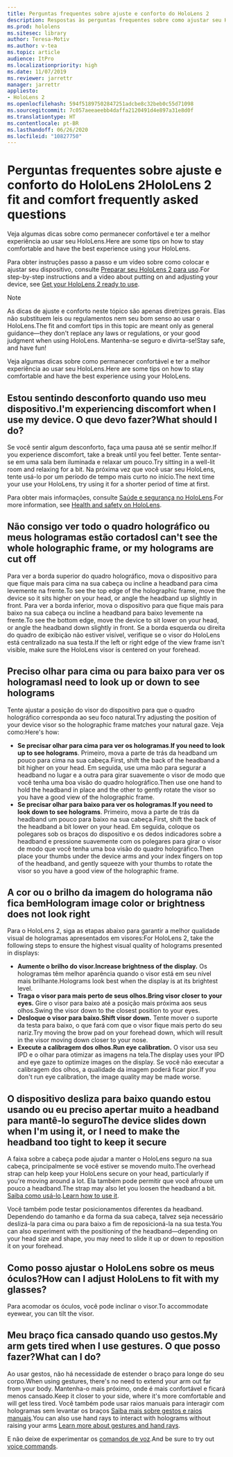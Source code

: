```yaml
---
title: Perguntas frequentes sobre ajuste e conforto do HoloLens 2
description: Respostas às perguntas frequentes sobre como ajustar seu HoloLens 2.
ms.prod: hololens
ms.sitesec: library
author: Teresa-Motiv
ms.author: v-tea
ms.topic: article
audience: ItPro
ms.localizationpriority: high
ms.date: 11/07/2019
ms.reviewer: jarrettr
manager: jarrettr
appliesto:
- HoloLens 2
ms.openlocfilehash: 594f51897502847251adcbe8c32beb0c55d71098
ms.sourcegitcommit: 7c057aeeaeebb4daffa2120491d4e897a31e8d0f
ms.translationtype: HT
ms.contentlocale: pt-BR
ms.lasthandoff: 06/26/2020
ms.locfileid: "10827750"
---
```

# <span data-ttu-id="545e0-103">Perguntas frequentes sobre ajuste e conforto do HoloLens 2</span><span class="sxs-lookup"><span data-stu-id="545e0-103">HoloLens 2 fit and comfort frequently asked questions</span></span>

<span data-ttu-id="545e0-104">Veja algumas dicas sobre como permanecer confortável e ter a melhor experiência ao usar seu HoloLens.</span><span class="sxs-lookup"><span data-stu-id="545e0-104">Here are some tips on how to stay comfortable and have the best experience using your HoloLens.</span></span>

<span data-ttu-id="545e0-105">Para obter instruções passo a passo e um vídeo sobre como colocar e ajustar seu dispositivo, consulte [Preparar seu HoloLens 2 para uso](hololens2-setup.md).</span><span class="sxs-lookup"><span data-stu-id="545e0-105">For step-by-step instructions and a video about putting on and adjusting your device, see [Get your HoloLens 2 ready to use](hololens2-setup.md).</span></span>

> [!NOTE]
> <span data-ttu-id="545e0-106">As dicas de ajuste e conforto neste tópico são apenas diretrizes gerais. Elas não substituem leis ou regulamentos nem seu bom senso ao usar o HoloLens.</span><span class="sxs-lookup"><span data-stu-id="545e0-106">The fit and comfort tips in this topic are meant only as general guidance&mdash;they don't replace any laws or regulations, or your good judgment when using HoloLens.</span></span> <span data-ttu-id="545e0-107">Mantenha-se seguro e divirta-se!</span><span class="sxs-lookup"><span data-stu-id="545e0-107">Stay safe, and have fun!</span></span>

<span data-ttu-id="545e0-108">Veja algumas dicas sobre como permanecer confortável e ter a melhor experiência ao usar seu HoloLens.</span><span class="sxs-lookup"><span data-stu-id="545e0-108">Here are some tips on how to stay comfortable and have the best experience using your HoloLens.</span></span>

## <span data-ttu-id="545e0-109">Estou sentindo desconforto quando uso meu dispositivo.</span><span class="sxs-lookup"><span data-stu-id="545e0-109">I'm experiencing discomfort when I use my device.</span></span> <span data-ttu-id="545e0-110">O que devo fazer?</span><span class="sxs-lookup"><span data-stu-id="545e0-110">What should I do?</span></span>

<span data-ttu-id="545e0-111">Se você sentir algum desconforto, faça uma pausa até se sentir melhor.</span><span class="sxs-lookup"><span data-stu-id="545e0-111">If you experience discomfort, take a break until you feel better.</span></span> <span data-ttu-id="545e0-112">Tente sentar-se em uma sala bem iluminada e relaxar um pouco.</span><span class="sxs-lookup"><span data-stu-id="545e0-112">Try sitting in a well-lit room and relaxing for a bit.</span></span> <span data-ttu-id="545e0-113">Na próxima vez que você usar seu HoloLens, tente usá-lo por um período de tempo mais curto no início.</span><span class="sxs-lookup"><span data-stu-id="545e0-113">The next time your use your HoloLens, try using it for a shorter period of time at first.</span></span>

<span data-ttu-id="545e0-114">Para obter mais informações, consulte [Saúde e segurança no HoloLens](https://go.microsoft.com/fwlink/p/?LinkId=746661).</span><span class="sxs-lookup"><span data-stu-id="545e0-114">For more information, see [Health and safety on HoloLens](https://go.microsoft.com/fwlink/p/?LinkId=746661).</span></span>

## <span data-ttu-id="545e0-115">Não consigo ver todo o quadro holográfico ou meus hologramas estão cortados</span><span class="sxs-lookup"><span data-stu-id="545e0-115">I can't see the whole holographic frame, or my holograms are cut off</span></span>

<span data-ttu-id="545e0-116">Para ver a borda superior do quadro holográfico, mova o dispositivo para que fique mais para cima na sua cabeça ou incline a headband para cima levemente na frente.</span><span class="sxs-lookup"><span data-stu-id="545e0-116">To see the top edge of the holographic frame, move the device so it sits higher on your head, or angle the headband up slightly in front.</span></span> <span data-ttu-id="545e0-117">Para ver a borda inferior, mova o dispositivo para que fique mais para baixo na sua cabeça ou incline a headband para baixo levemente na frente.</span><span class="sxs-lookup"><span data-stu-id="545e0-117">To see the bottom edge, move the device to sit lower on your head, or angle the headband down slightly in front.</span></span> <span data-ttu-id="545e0-118">Se a borda esquerda ou direita do quadro de exibição não estiver visível, verifique se o visor do HoloLens está centralizado na sua testa.</span><span class="sxs-lookup"><span data-stu-id="545e0-118">If the left or right edge of the view frame isn't visible, make sure the HoloLens visor is centered on your forehead.</span></span>

## <span data-ttu-id="545e0-119">Preciso olhar para cima ou para baixo para ver os hologramas</span><span class="sxs-lookup"><span data-stu-id="545e0-119">I need to look up or down to see holograms</span></span>

<span data-ttu-id="545e0-120">Tente ajustar a posição do visor do dispositivo para que o quadro holográfico corresponda ao seu foco natural.</span><span class="sxs-lookup"><span data-stu-id="545e0-120">Try adjusting the position of your device visor so the holographic frame matches your natural gaze.</span></span> <span data-ttu-id="545e0-121">Veja como:</span><span class="sxs-lookup"><span data-stu-id="545e0-121">Here's how:</span></span>

- <span data-ttu-id="545e0-122">**Se precisar olhar para cima para ver os hologramas**.</span><span class="sxs-lookup"><span data-stu-id="545e0-122">**If you need to look up to see holograms**.</span></span> <span data-ttu-id="545e0-123">Primeiro, mova a parte de trás da headband um pouco para cima na sua cabeça.</span><span class="sxs-lookup"><span data-stu-id="545e0-123">First, shift the back of the headband a bit higher on your head.</span></span> <span data-ttu-id="545e0-124">Em seguida, use uma mão para segurar a headband no lugar e a outra para girar suavemente o visor de modo que você tenha uma boa visão do quadro holográfico.</span><span class="sxs-lookup"><span data-stu-id="545e0-124">Then use one hand to hold the headband in place and the other to gently rotate the visor so you have a good view of the holographic frame.</span></span>
- <span data-ttu-id="545e0-125">**Se precisar olhar para baixo para ver os hologramas**.</span><span class="sxs-lookup"><span data-stu-id="545e0-125">**If you need to look down to see holograms**.</span></span> <span data-ttu-id="545e0-126">Primeiro, mova a parte de trás da headband um pouco para baixo na sua cabeça.</span><span class="sxs-lookup"><span data-stu-id="545e0-126">First, shift the back of the headband a bit lower on your head.</span></span> <span data-ttu-id="545e0-127">Em seguida, coloque os polegares sob os braços do dispositivo e os dedos indicadores sobre a headband e pressione suavemente com os polegares para girar o visor de modo que você tenha uma boa visão do quadro holográfico.</span><span class="sxs-lookup"><span data-stu-id="545e0-127">Then place your thumbs under the device arms and your index fingers on top of the headband, and gently squeeze with your thumbs to rotate the visor so you have a good view of the holographic frame.</span></span>

## <span data-ttu-id="545e0-128">A cor ou o brilho da imagem do holograma não fica bem</span><span class="sxs-lookup"><span data-stu-id="545e0-128">Hologram image color or brightness does not look right</span></span>

<span data-ttu-id="545e0-129">Para o HoloLens 2, siga as etapas abaixo para garantir a melhor qualidade visual de hologramas apresentados em visores:</span><span class="sxs-lookup"><span data-stu-id="545e0-129">For HoloLens 2, take the following steps to ensure the highest visual quality of holograms presented in displays:</span></span>

- **<span data-ttu-id="545e0-130">Aumente o brilho do visor.</span><span class="sxs-lookup"><span data-stu-id="545e0-130">Increase brightness of the display.</span></span>** <span data-ttu-id="545e0-131">Os hologramas têm melhor aparência quando o visor está em seu nível mais brilhante.</span><span class="sxs-lookup"><span data-stu-id="545e0-131">Holograms look best when the display is at its brightest level.</span></span>
- **<span data-ttu-id="545e0-132">Traga o visor para mais perto de seus olhos.</span><span class="sxs-lookup"><span data-stu-id="545e0-132">Bring visor closer to your eyes.</span></span>** <span data-ttu-id="545e0-133">Gire o visor para baixo até a posição mais próxima aos seus olhos.</span><span class="sxs-lookup"><span data-stu-id="545e0-133">Swing the visor down to the closest position to your eyes.</span></span>
- **<span data-ttu-id="545e0-134">Desloque o visor para baixo.</span><span class="sxs-lookup"><span data-stu-id="545e0-134">Shift visor down.</span></span>** <span data-ttu-id="545e0-135">Tente mover o suporte da testa para baixo, o que fará com que o visor fique mais perto do seu nariz.</span><span class="sxs-lookup"><span data-stu-id="545e0-135">Try moving the brow pad on your forehead down, which will result in the visor moving down closer to your nose.</span></span>
- **<span data-ttu-id="545e0-136">Execute a calibragem dos olhos.</span><span class="sxs-lookup"><span data-stu-id="545e0-136">Run eye calibration.</span></span>** <span data-ttu-id="545e0-137">O visor usa seu IPD e o olhar para otimizar as imagens na tela.</span><span class="sxs-lookup"><span data-stu-id="545e0-137">The display uses your IPD and eye gaze to optimize images on the display.</span></span> <span data-ttu-id="545e0-138">Se você não executar a calibragem dos olhos, a qualidade da imagem poderá ficar pior.</span><span class="sxs-lookup"><span data-stu-id="545e0-138">If you don't run eye calibration, the image quality may be made worse.</span></span>

## <span data-ttu-id="545e0-139">O dispositivo desliza para baixo quando estou usando ou eu preciso apertar muito a headband para mantê-lo seguro</span><span class="sxs-lookup"><span data-stu-id="545e0-139">The device slides down when I'm using it, or I need to make the headband too tight to keep it secure</span></span>

<span data-ttu-id="545e0-140">A faixa sobre a cabeça pode ajudar a manter o HoloLens seguro na sua cabeça, principalmente se você estiver se movendo muito.</span><span class="sxs-lookup"><span data-stu-id="545e0-140">The overhead strap can help keep your HoloLens secure on your head, particularly if you're moving around a lot.</span></span> <span data-ttu-id="545e0-141">Ela também pode permitir que você afrouxe um pouco a headband.</span><span class="sxs-lookup"><span data-stu-id="545e0-141">The strap may also let you loosen the headband a bit.</span></span> <span data-ttu-id="545e0-142">[Saiba como usá-lo](hololens2-setup.md#adjust-fit).</span><span class="sxs-lookup"><span data-stu-id="545e0-142">[Learn how to use it](hololens2-setup.md#adjust-fit).</span></span>

<span data-ttu-id="545e0-143">Você também pode testar posicionamentos diferentes da headband. Dependendo do tamanho e da forma da sua cabeça, talvez seja necessário deslizá-la para cima ou para baixo a fim de reposicioná-la na sua testa.</span><span class="sxs-lookup"><span data-stu-id="545e0-143">You can also experiment with the positioning of the headband&mdash;depending on your head size and shape, you may need to slide it up or down to reposition it on your forehead.</span></span>

## <span data-ttu-id="545e0-144">Como posso ajustar o HoloLens sobre os meus óculos?</span><span class="sxs-lookup"><span data-stu-id="545e0-144">How can I adjust HoloLens to fit with my glasses?</span></span>

<span data-ttu-id="545e0-145">Para acomodar os óculos, você pode inclinar o visor.</span><span class="sxs-lookup"><span data-stu-id="545e0-145">To accommodate eyewear, you can tilt the visor.</span></span>

## <span data-ttu-id="545e0-146">Meu braço fica cansado quando uso gestos.</span><span class="sxs-lookup"><span data-stu-id="545e0-146">My arm gets tired when I use gestures.</span></span> <span data-ttu-id="545e0-147">O que posso fazer?</span><span class="sxs-lookup"><span data-stu-id="545e0-147">What can I do?</span></span>

<span data-ttu-id="545e0-148">Ao usar gestos, não há necessidade de estender o braço para longe do seu corpo.</span><span class="sxs-lookup"><span data-stu-id="545e0-148">When using gestures, there's no need to extend your arm out far from your body.</span></span> <span data-ttu-id="545e0-149">Mantenha-o mais próximo, onde é mais confortável e ficará menos cansado.</span><span class="sxs-lookup"><span data-stu-id="545e0-149">Keep it closer to your side, where it's more comfortable and will get less tired.</span></span> <span data-ttu-id="545e0-150">Você também pode usar raios manuais para interagir com hologramas sem levantar os braços [Saiba mais sobre gestos e raios manuais](hololens2-basic-usage.md#the-hand-tracking-frame).</span><span class="sxs-lookup"><span data-stu-id="545e0-150">You can also use hand rays to interact with holograms without raising your arms [Learn more about gestures and hand rays](hololens2-basic-usage.md#the-hand-tracking-frame).</span></span>

<span data-ttu-id="545e0-151">E não deixe de experimentar os [comandos de voz](hololens-cortana.md).</span><span class="sxs-lookup"><span data-stu-id="545e0-151">And be sure to try out [voice commands](hololens-cortana.md).</span></span>
